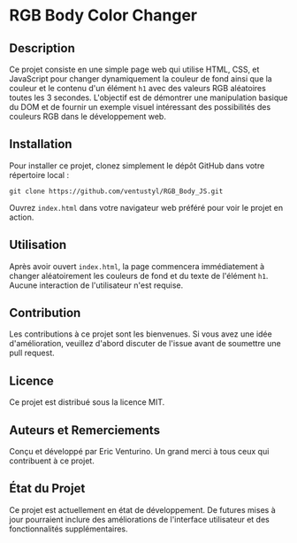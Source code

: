 # RGB Body Color Changer

## Description

Ce projet consiste en une simple page web qui utilise HTML, CSS, et JavaScript pour changer dynamiquement la couleur de fond ainsi que la couleur et le contenu d'un élément `h1` avec des valeurs RGB aléatoires toutes les 3 secondes. L'objectif est de démontrer une manipulation basique du DOM et de fournir un exemple visuel intéressant des possibilités des couleurs RGB dans le développement web.

## Installation

Pour installer ce projet, clonez simplement le dépôt GitHub dans votre répertoire local :

`git clone https://github.com/ventustyl/RGB_Body_JS.git` 

Ouvrez `index.html` dans votre navigateur web préféré pour voir le projet en action.

## Utilisation

Après avoir ouvert `index.html`, la page commencera immédiatement à changer aléatoirement les couleurs de fond et du texte de l'élément `h1`. 
Aucune interaction de l'utilisateur n'est requise.

## Contribution

Les contributions à ce projet sont les bienvenues. Si vous avez une idée d'amélioration, veuillez d'abord discuter de l'issue avant de soumettre une pull request.

## Licence

Ce projet est distribué sous la licence MIT. 

## Auteurs et Remerciements

Conçu et développé par Eric Venturino. Un grand merci à tous ceux qui contribuent à ce projet.


## État du Projet

Ce projet est actuellement en état de développement.
De futures mises à jour pourraient inclure des améliorations de l'interface utilisateur et des fonctionnalités supplémentaires.
